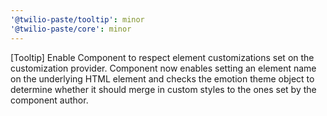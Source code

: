 ```yaml
---
'@twilio-paste/tooltip': minor
'@twilio-paste/core': minor
---
```


[Tooltip] Enable Component to respect element customizations set on the customization provider. Component now enables setting an element name on the underlying HTML element and checks the emotion theme object to determine whether it should merge in custom styles to the ones set by the component author.

